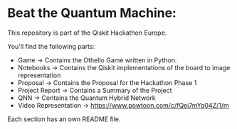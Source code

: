# Beat the Quantum Machine: 

This repository is part of the Qiskit Hackathon Europe. 

You'll find the following parts: 

* Game -> Contains the Othello Game written in Python.
* Notebooks -> Contains the Qiskit implementations of the board to image representation  
* Proposal -> Contains the Proposal for the Hackathon Phase 1 
* Project Report -> Contains a Summary of the Project
* QNN -> Contains the Quantum Hybrid Network 
* Video Representation -> https://www.powtoon.com/c/fQej7mYq04Z/1/m 

Each section has an own README file.

